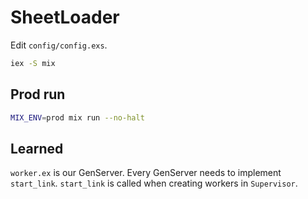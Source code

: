 # SheetLoader

Edit `config/config.exs`.

```sh
iex -S mix
```

## Prod run

```sh
MIX_ENV=prod mix run --no-halt
```

## Learned

`worker.ex` is our GenServer. Every GenServer needs to implement `start_link`. `start_link` is called when creating
workers in `Supervisor`.
